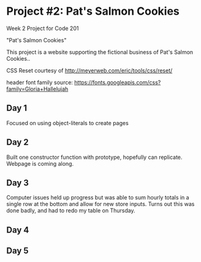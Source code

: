 # Project #2: Pat's Salmon Cookies

Week 2 Project for Code 201

"Pat's Salmon Cookies"


This project is a website supporting the fictional business of Pat's Salmon Cookies.. 

CSS Reset courtesy of http://meyerweb.com/eric/tools/css/reset/ 

header font family source: https://fonts.googleapis.com/css?family=Gloria+Hallelujah 



## Day 1

Focused on using object-literals to create pages

## Day 2

Built one constructor function with prototype, hopefully can replicate. Webpage is coming along.

## Day 3

Computer issues held up progress but was able to sum hourly totals in a single row at the bottom and allow for new store inputs. Turns out this was done badly, and had to redo my table on Thursday.

## Day 4


## Day 5
